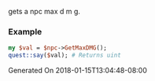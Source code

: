 gets a npc max d m g.
### Example

```perl
my $val = $npc->GetMaxDMG();
quest::say($val); # Returns uint
```


Generated On 2018-01-15T13:04:48-08:00